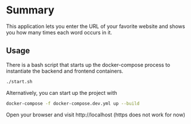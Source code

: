 # Summary

This application lets you enter the URL of your favorite website and shows you how many times each word occurs in it.

## Usage
There is a bash script that starts up the docker-compose process to instantiate the backend and frontend containers.
```bash
./start.sh
```
Alternatively, you can start up the project with 
```bash
docker-compose -f docker-compose.dev.yml up --build
```

Open your browser and visit http://localhost  (https does not work for now)
